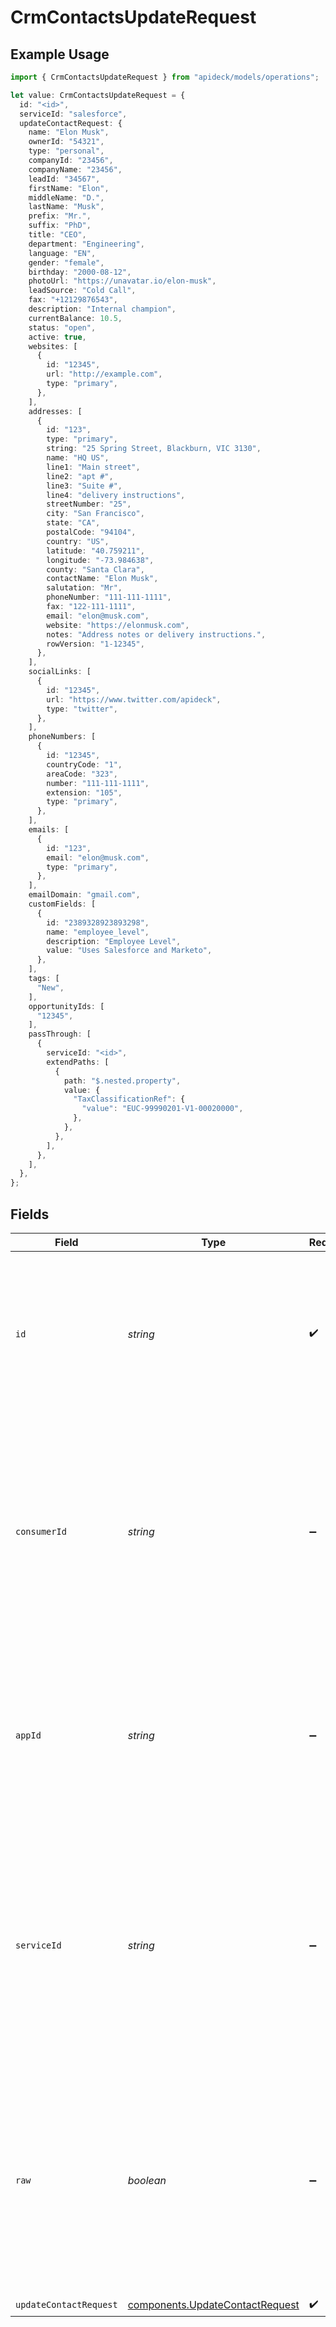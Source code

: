 # CrmContactsUpdateRequest

## Example Usage

```typescript
import { CrmContactsUpdateRequest } from "apideck/models/operations";

let value: CrmContactsUpdateRequest = {
  id: "<id>",
  serviceId: "salesforce",
  updateContactRequest: {
    name: "Elon Musk",
    ownerId: "54321",
    type: "personal",
    companyId: "23456",
    companyName: "23456",
    leadId: "34567",
    firstName: "Elon",
    middleName: "D.",
    lastName: "Musk",
    prefix: "Mr.",
    suffix: "PhD",
    title: "CEO",
    department: "Engineering",
    language: "EN",
    gender: "female",
    birthday: "2000-08-12",
    photoUrl: "https://unavatar.io/elon-musk",
    leadSource: "Cold Call",
    fax: "+12129876543",
    description: "Internal champion",
    currentBalance: 10.5,
    status: "open",
    active: true,
    websites: [
      {
        id: "12345",
        url: "http://example.com",
        type: "primary",
      },
    ],
    addresses: [
      {
        id: "123",
        type: "primary",
        string: "25 Spring Street, Blackburn, VIC 3130",
        name: "HQ US",
        line1: "Main street",
        line2: "apt #",
        line3: "Suite #",
        line4: "delivery instructions",
        streetNumber: "25",
        city: "San Francisco",
        state: "CA",
        postalCode: "94104",
        country: "US",
        latitude: "40.759211",
        longitude: "-73.984638",
        county: "Santa Clara",
        contactName: "Elon Musk",
        salutation: "Mr",
        phoneNumber: "111-111-1111",
        fax: "122-111-1111",
        email: "elon@musk.com",
        website: "https://elonmusk.com",
        notes: "Address notes or delivery instructions.",
        rowVersion: "1-12345",
      },
    ],
    socialLinks: [
      {
        id: "12345",
        url: "https://www.twitter.com/apideck",
        type: "twitter",
      },
    ],
    phoneNumbers: [
      {
        id: "12345",
        countryCode: "1",
        areaCode: "323",
        number: "111-111-1111",
        extension: "105",
        type: "primary",
      },
    ],
    emails: [
      {
        id: "123",
        email: "elon@musk.com",
        type: "primary",
      },
    ],
    emailDomain: "gmail.com",
    customFields: [
      {
        id: "2389328923893298",
        name: "employee_level",
        description: "Employee Level",
        value: "Uses Salesforce and Marketo",
      },
    ],
    tags: [
      "New",
    ],
    opportunityIds: [
      "12345",
    ],
    passThrough: [
      {
        serviceId: "<id>",
        extendPaths: [
          {
            path: "$.nested.property",
            value: {
              "TaxClassificationRef": {
                "value": "EUC-99990201-V1-00020000",
              },
            },
          },
        ],
      },
    ],
  },
};
```

## Fields

| Field                                                                                                                                                                                                                         | Type                                                                                                                                                                                                                          | Required                                                                                                                                                                                                                      | Description                                                                                                                                                                                                                   | Example                                                                                                                                                                                                                       |
| ----------------------------------------------------------------------------------------------------------------------------------------------------------------------------------------------------------------------------- | ----------------------------------------------------------------------------------------------------------------------------------------------------------------------------------------------------------------------------- | ----------------------------------------------------------------------------------------------------------------------------------------------------------------------------------------------------------------------------- | ----------------------------------------------------------------------------------------------------------------------------------------------------------------------------------------------------------------------------- | ----------------------------------------------------------------------------------------------------------------------------------------------------------------------------------------------------------------------------- |
| `id`                                                                                                                                                                                                                          | *string*                                                                                                                                                                                                                      | :heavy_check_mark:                                                                                                                                                                                                            | The unique identifier of the activity record you wish to delete. This ID is crucial for specifying which record should be removed from the CRM system.                                                                        |                                                                                                                                                                                                                               |
| `consumerId`                                                                                                                                                                                                                  | *string*                                                                                                                                                                                                                      | :heavy_minus_sign:                                                                                                                                                                                                            | A unique identifier assigned to the consumer, necessary for authenticating and authorizing the API request. This ensures that the request is associated with the correct consumer account.                                    | test-consumer                                                                                                                                                                                                                 |
| `appId`                                                                                                                                                                                                                       | *string*                                                                                                                                                                                                                      | :heavy_minus_sign:                                                                                                                                                                                                            | The unique identifier for your Unify application, required to authenticate API requests and ensure they are processed within the correct application context.                                                                 | dSBdXd2H6Mqwfg0atXHXYcysLJE9qyn1VwBtXHX                                                                                                                                                                                       |
| `serviceId`                                                                                                                                                                                                                   | *string*                                                                                                                                                                                                                      | :heavy_minus_sign:                                                                                                                                                                                                            | Optional header to specify the service ID for targeting a specific service integration, such as 'pipedrive'. This is useful when multiple integrations are active and you need to direct the request to a particular service. | salesforce                                                                                                                                                                                                                    |
| `raw`                                                                                                                                                                                                                         | *boolean*                                                                                                                                                                                                                     | :heavy_minus_sign:                                                                                                                                                                                                            | A boolean flag that, when set to true, returns the raw data as received from the service. This is primarily useful for debugging and development purposes, allowing you to see the unprocessed response.                      |                                                                                                                                                                                                                               |
| `updateContactRequest`                                                                                                                                                                                                        | [components.UpdateContactRequest](../../models/components/updatecontactrequest.md)                                                                                                                                            | :heavy_check_mark:                                                                                                                                                                                                            | N/A                                                                                                                                                                                                                           |                                                                                                                                                                                                                               |